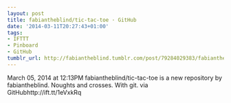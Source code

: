 ```yaml
---
layout: post
title: fabiantheblind/tic-tac-toe · GitHub
date: '2014-03-11T20:27:43+01:00'
tags:
- IFTTT
- Pinboard
- GitHub
tumblr_url: http://fabiantheblind.tumblr.com/post/79284029383/fabiantheblind-tic-tac-toe-github
---
```

March 05, 2014 at 12:13PM
fabiantheblind/tic-tac-toe is a new repository by fabiantheblind. Noughts and crosses. With git. via GitHubhttp://ift.tt/1eVxkRq
